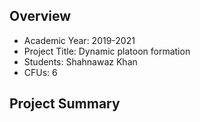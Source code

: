 <h2>Overview</h2>
<ul>
  <li>Academic Year: 2019-2021</li>
  <li>Project Title: Dynamic platoon formation</li>
  <li>Students: Shahnawaz Khan</li>
  <li>CFUs: 6</li>
</ul>
<h2>Project Summary</h2>


